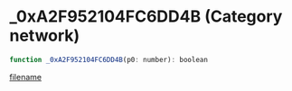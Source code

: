 # _0xA2F952104FC6DD4B (Category network)

```js
function _0xA2F952104FC6DD4B(p0: number): boolean
```

[filename](_0xA2F952104FC6DD4B_m.md ':include')